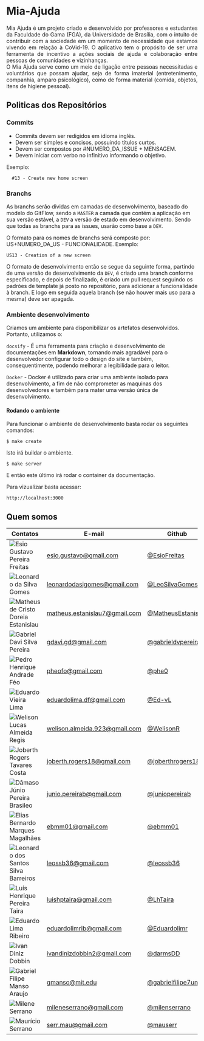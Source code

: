 # Mia-Ajuda

<p align="justify">Mia Ajuda é um projeto criado e desenvolvido por professores e estudantes da Faculdade do Gama (FGA), da Universidade de Brasília, com o intuito de contribuir com a sociedade em um momento de necessidade que estamos vivendo em relação à CoVid-19. O aplicativo tem o propósito de ser uma ferramenta de incentivo a ações sociais de ajuda e colaboração entre pessoas de comunidades e vizinhanças.<br>O Mia Ajuda serve como um meio de ligação entre pessoas necessitadas e voluntários que possam ajudar, seja de forma imaterial (entretenimento, companhia, amparo psicológico), como de forma material (comida, objetos, itens de higiene pessoal).</p>

## Politicas dos Repositórios

### Commits

- Commits devem ser redigidos em idioma inglês.
- Devem ser simples e concisos, possuindo títulos curtos.
- Devem ser compostos por #NUMERO_DA_ISSUE + MENSAGEM.
- Devem iniciar com verbo no infinitivo informando o objetivo.

Exemplo:
```
  #13 - Create new home screen
```

### Branchs

As branchs serão dividas em camadas de desenvolvimento, baseado do modelo do GitFlow, sendo a `MASTER` a camada que contém a aplicação em sua versão estável, a `DEV` a versão de estado em desenvolvimento. Sendo que todas as branchs para as issues, usarão como base a `DEV`.

O formato para os nomes de branchs será composto por: US+NUMERO_DA_US - FUNCIONALIDADE.
Exemplo:
```
US13 - Creation of a new screen
```

O formato de desenvolvimento então se segue da seguinte forma, partindo de uma versão de desenvolvimento da `DEV`, é criado uma branch conforme especificado, e depois de finalizado, é criado um pull request seguindo os padrões de template já posto no repositório, para adicionar a funcionalidade à branch. E logo em seguida aquela branch (se não houver mais uso para a mesma) deve ser apagada.

### Ambiente desenvolvimento

Criamos um ambiente para disponibilizar os artefatos desenvolvidos. Portanto, utilizamos o:

`docsify` - É uma ferramenta para criação e desenvolvimento de documentações em __Markdown__, tornando mais agradável para o desenvolvedor configurar todo o design do site e também, consequentimente, podendo melhorar a legibilidade para o leitor.

`Docker` - Docker é utilizado para criar uma ambiente isolado para desenvolvimento, a fim de não comprometer as maquinas dos desenvolvedores e também para mater uma versão única de desenvolvimento.

#### Rodando o ambiente

Para funcionar o ambiente de desenvolvimento basta rodar os seguintes comandos:

    $ make create

Isto irá buildar o ambiente.

    $ make server

E então este último irá rodar o container da documentação.

Para vizualizar basta acessar:

    http://localhost:3000

## Quem somos

|Contatos                           |E-mail                       |Github           |
|-----------------------------------|-----------------------------|-----------------|
|![Esio Gustavo Pereira Freitas](https://avatars3.githubusercontent.com/u/34384624?s=460&u=a8af72d74d179b666045274181a6fd2ae3e5e661&v=4)     |esio.gustavo@gmail.com       |[@EsioFreitas](https://github.com/EsioFreitas)      |
|![Leonardo da Silva Gomes](https://avatars0.githubusercontent.com/u/61520601?s=460&u=9a0520dde157ad74a77e8e0e52b8226fffde9823&v=4)            |leonardodasigomes@gmail.com  |[@LeoSilvaGomes](https://github.com/LeoSilvaGomes)    |
|![Matheus de Cristo Doreia Estanislau](https://avatars2.githubusercontent.com/u/44438591?s=460&u=ee2bb251abf91b14dcc3295c47bda61c499f648f&v=4)|matheus.estanislau7@gmail.com|[@MatheusEstanislau](https://github.com/MatheusEstanislau) |
|![Gabriel Davi Silva Pereira](https://avatars1.githubusercontent.com/u/37307099?s=460&u=10440fe237247f4881c2fd6893d9e4a08b904deb&v=4)         |gdavi.gd@gmail.com           |[@gabrieldvpereira](https://github.com/gabrieldvpereira)  |
|![Pedro Henrique Andrade Féo](https://avatars0.githubusercontent.com/u/31973465?s=460&u=026d4e33f0f5f522433852a3c04b6aeb1f5682d8&v=4)         |pheofo@gmail.com             |[@phe0](https://github.com/phe0) |
|![Eduardo Vieira Lima](https://avatars3.githubusercontent.com/u/38573077?s=460&u=976850fe210b405e22ec4d659a27c34eba67f26e&v=4)                |eduardolima.df@gmail.com     |[@Ed-vL](https://github.com/Ed-vL)|
|![Welison Lucas Almeida Regis](https://avatars2.githubusercontent.com/u/31112450?s=460&u=33b5ca176ba317aa73794dd29e87d88548ffb455&v=4)       |welison.almeida.923@gmail.com|[@WelisonR](https://github.com/WelisonR)|
|![Joberth Rogers Tavares Costa](https://avatars2.githubusercontent.com/u/19327076?s=460&u=04381655f7d29aad171e25393265323be8ee4cdb&v=4)       |joberth.rogers18@gmail.com   |[@joberthrogers18](https://github.com/joberthrogers18) |
|![Dâmaso Júnio Pereira Brasileo](https://avatars2.githubusercontent.com/u/17153869?s=460&u=a7e763d27211be76113f050979dd09d04324a30d&v=4)      |junio.pereirab@gmail.com     |[@juniopereirab](https://github.com/juniopereirab) |
|![Elias Bernardo Marques Magalhães](https://avatars2.githubusercontent.com/u/3029276?s=460&u=bce366f1e67803321b6221878bae2780880e380a&v=4)  |ebmm01@gmail.com             |[@ebmm01](https://github.com/ebmm01) |
|![Leonardo dos Santos Silva Barreiros](https://avatars3.githubusercontent.com/u/26796127?s=460&u=555fffc844fbe239cf68e23b4320b2252c4eba76&v=4)|leossb36@gmail.com           |[@leossb36](https://github.com/leossb36)|
|![Luís Henrique Pereira Taira](https://avatars1.githubusercontent.com/u/34405790?s=460&u=672d42721fa183d547ab391f2213ed46c22578fb&v=4)       |luishptaira@gmail.com        |[@LhTaira](https://github.com/LhTaira) |
|![Eduardo Lima Ribeiro](https://avatars3.githubusercontent.com/u/26698993?s=460&u=771961e887ea1da990319f688c425ed9fdabacaf&v=4)            |eduardolimrib@gmail.com      |[@Eduardolimr](https://github.com/Eduardolimr)|
|![Ivan Diniz Dobbin](https://avatars0.githubusercontent.com/u/42387797?s=460&u=6d271b248f555700f723badb5f30a99e3cd271b2&v=4)                 |ivandinizdobbin2@gmail.com   |[@darmsDD](https://github.com/darmsDD)|
|![Gabriel Filipe Manso Araujo](https://avatars1.githubusercontent.com/u/37154573?s=460&u=6f3a8f4aa83489a2cb1efe0eec06482de1fc04e0&v=4)        |gmanso@mit.edu               |[@gabrielfilipe7unb](https://github.com/gabrielfilipe7unb)|
|![Milene Serrano](https://avatars0.githubusercontent.com/u/5303249?s=460&v=4)                    |mileneserrano@gmail.com      |[@milenserrano](https://github.com/mileneserrano)|
|![Maurício Serrano](https://avatars1.githubusercontent.com/u/5270144?s=460&v=4)                  |serr.mau@gmail.com           |[@mauserr](https://github.com/mauserr)|
